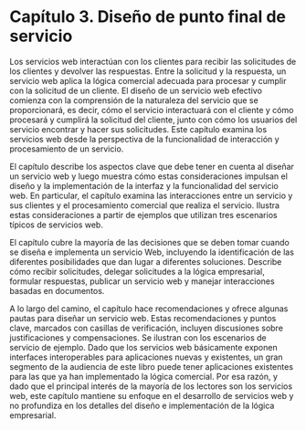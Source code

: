 # Capítulo 3. Diseño de punto final de servicio
Los servicios web interactúan con los clientes para recibir las solicitudes de los clientes y devolver las respuestas. Entre la solicitud y la respuesta, un servicio web aplica la lógica comercial adecuada para procesar y cumplir con la solicitud de un cliente. El diseño de un servicio web efectivo comienza con la comprensión de la naturaleza del servicio que se proporcionará, es decir, cómo el servicio interactuará con el cliente y cómo procesará y cumplirá la solicitud del cliente, junto con cómo los usuarios del servicio encontrar y hacer sus solicitudes. Este capítulo examina los servicios web desde la perspectiva de la funcionalidad de interacción y procesamiento de un servicio.

El capítulo describe los aspectos clave que debe tener en cuenta al diseñar un servicio web y luego muestra cómo estas consideraciones impulsan el diseño y la implementación de la interfaz y la funcionalidad del servicio web. En particular, el capítulo examina las interacciones entre un servicio y sus clientes y el procesamiento comercial que realiza el servicio. Ilustra estas consideraciones a partir de ejemplos que utilizan tres escenarios típicos de servicios web.

El capítulo cubre la mayoría de las decisiones que se deben tomar cuando se diseña e implementa un servicio Web, incluyendo la identificación de las diferentes posibilidades que dan lugar a diferentes soluciones. Describe cómo recibir solicitudes, delegar solicitudes a la lógica empresarial, formular respuestas, publicar un servicio web y manejar interacciones basadas en documentos.

A lo largo del camino, el capítulo hace recomendaciones y ofrece algunas pautas para diseñar un servicio web. Estas recomendaciones y puntos clave, marcados con casillas de verificación, incluyen discusiones sobre justificaciones y compensaciones. Se ilustran con los escenarios de servicio de ejemplo. Dado que los servicios web básicamente exponen interfaces interoperables para aplicaciones nuevas y existentes, un gran segmento de la audiencia de este libro puede tener aplicaciones existentes para las que ya han implementado la lógica comercial. Por esa razón, y dado que el principal interés de la mayoría de los lectores son los servicios web, este capítulo mantiene su enfoque en el desarrollo de servicios web y no profundiza en los detalles del diseño e implementación de la lógica empresarial.
